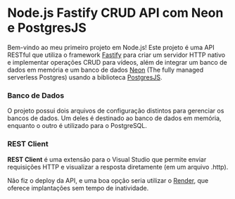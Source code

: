 # Node.js Fastify CRUD API com Neon e PostgresJS

Bem-vindo ao meu primeiro projeto em Node.js! Este projeto é uma API RESTful que utiliza o framework [Fastify](https://www.fastify.io/) para criar um servidor HTTP nativo e implementar operações CRUD para vídeos, além de integrar um banco de dados em memória e um banco de dados [Neon](https://neon.tech/) (The fully managed serverless Postgres) usando a biblioteca [PostgresJS](https://github.com/porsager/postgres).

### Banco de Dados

O projeto possui dois arquivos de configuração distintos para gerenciar os bancos de dados. Um deles é destinado ao banco de dados em memória, enquanto o outro é utilizado para o PostgreSQL.

### REST Client

**REST Client** é uma extensão para o Visual Studio que permite enviar requisições HTTP e visualizar a resposta diretamente (em um arquivo .http).

Não fiz o deploy da API, e uma boa opção seria utilizar o [Render](https://dashboard.render.com/), que oferece implantações sem tempo de inatividade.
